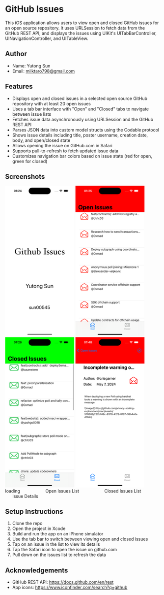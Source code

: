 # GitHub Issues

This iOS application allows users to view open and closed GitHub issues for an open source repository. It uses URLSession to fetch data from the GitHub REST API, and displays the issues using UIKit's UITabBarController, UINavigationController, and UITableView.

## Author 

- Name: Yutong Sun
- Email: milktaro798@gmail.com

## Features

- Displays open and closed issues in a selected open source GitHub repository with at least 20 open issues
- Uses a tab bar interface with "Open" and "Closed" tabs to navigate between issue lists
- Fetches issue data asynchronously using URLSession and the GitHub REST API
- Parses JSON data into custom model structs using the Codable protocol
- Shows issue details including title, poster username, creation date, body, and open/closed state 
- Allows opening the issue on GitHub.com in Safari
- Supports pull-to-refresh to fetch updated issue data
- Customizes navigation bar colors based on issue state (red for open, green for closed)

## Screenshots

<img src="https://github.com/MilkTaro798/GitHub-Issues/blob/main/Simulator%20Screenshot-1.png" width="225"> <img src="https://github.com/MilkTaro798/GitHub-Issues/blob/main/Simulator%20Screenshot-2.png" width="225"> <img src="https://github.com/MilkTaro798/GitHub-Issues/blob/main/Simulator%20Screenshot-3.png" width="225"> <img src="https://github.com/MilkTaro798/GitHub-Issues/blob/main/Simulator%20Screenshot-4.png" width="225">
loading                     Open Issues List                     Closed Issues List                     Issue Details
## Setup Instructions

1. Clone the repo 
2. Open the project in Xcode
3. Build and run the app on an iPhone simulator
4. Use the tab bar to switch between viewing open and closed issues
5. Tap on an issue in the list to view its details
6. Tap the Safari icon to open the issue on github.com
7. Pull down on the issues list to refresh the data

## Acknowledgements 

- GitHub REST API: https://docs.github.com/en/rest
- App icons: https://www.iconfinder.com/search?q=github